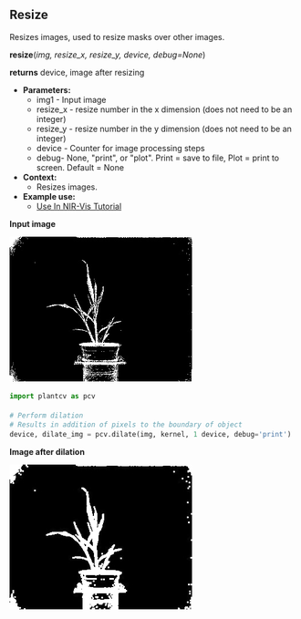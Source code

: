## Resize

Resizes images, used to resize masks over other images.

**resize**(*img, resize_x, resize_y, device, debug=None*)

**returns** device, image after resizing

- **Parameters:**
    - img1 - Input image
    - resize_x - resize number in the x dimension (does not need to be an integer)
    - resize_y - resize number in the y dimension (does not need to be an integer)
    - device - Counter for image processing steps
    - debug- None, "print", or "plot". Print = save to file, Plot = print to screen. Default = None
- **Context:**
    - Resizes images.
- **Example use:**
    - [Use In NIR-Vis Tutorial](nir_vis_tutorial.md)
    
**Input image**

![Screenshot](img/documentation_images/dilate/grayscale_image.jpg)

```python
import plantcv as pcv

# Perform dilation
# Results in addition of pixels to the boundary of object
device, dilate_img = pcv.dilate(img, kernel, 1 device, debug='print')
```

**Image after dilation**

![Screenshot](img/documentation_images/dilate/dilate.jpg)

